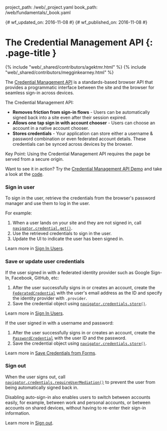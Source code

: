 project_path: /web/_project.yaml
book_path: /web/fundamentals/_book.yaml

{# wf_updated_on: 2016-11-08 #}
{# wf_published_on: 2016-11-08 #}

# The Credential Management API {: .page-title }

{% include "web/_shared/contributors/agektmr.html" %}
{% include "web/_shared/contributors/megginkearney.html" %}

The [Credential Management API](https://www.w3.org/TR/credential-management/)
is a standards-based browser API that provides a programmatic interface
between the site and the browser for seamless sign-in across devices.

The Credential Management API:

* **Removes friction from sign-in flows** - Users can be automatically signed back into a site even after their session expired.
* **Allows one tap sign in with account chooser** - Users can choose an account in a native account chooser.
* **Stores credentials** - Your application can store either a username & password combination or even federated account details. These credentials can be synced across devices by the browser.

Key Point: Using the Credential Management API requires the page be served
from a secure origin.

Want to see it in action? Try the
[Credential Management API Demo](https://credential-management-sample.appspot.com)
and take a look at the
[code](https://github.com/GoogleChrome/credential-management-sample).

<div class="clearfix"></div>

### Sign in user

To sign in the user, retrieve the credentials from the browser's password
manager and use them to log in the user.

For example:

1. When a user lands on your site and they are not signed in, 
   call [`navigator.credential.get()`](/web/fundamentals/security/credential-management/reference#navigatorcredentialsget).
2. Use the retrieved credentials to sign in the user.
3. Update the UI to indicate the user has been signed in.

Learn more in
[Sign In Users](/web/fundamentals/security/credential-management/retrieve-credentials#auto-sign-in).

### Save or update user credentials

If the user signed in with a federated identity provider such as Google
Sign-In, Facebook, GitHub, etc:

1. After the user successfully signs in or creates an account, create the [`FederatedCredential`](/web/fundamentals/security/credential-management/reference#federatedcredential) with the user's email address as
   the ID and specify the identity provider with `.provider`.
2. Save the credential object using [`navigator.credentials.store()`](/web/fundamentals/security/credential-management/reference#navigatorcredentialsstorecred).

Learn more in
[Sign In Users](/web/fundamentals/security/credential-management/retrieve-credentials#federated-login).

If the user signed in with a username and password:

1. After the user successfully signs in or creates an account, create the [`PasswordCredential`](/web/fundamentals/security/credential-management/reference#passwordcredential) with the user ID and
   the password.
2. Save the credential object using [`navigator.credentials.store()`](/web/fundamentals/security/credential-management/reference#navigatorcredentialsstorecred).

Learn more in
[Save Credentials from Forms](/web/fundamentals/security/credential-management/save-forms).

### Sign out

When the user signs out, call [`navigator.credentials.requireUserMediation()`](https://developer.mozilla.org/en-US/docs/Web/API/CredentialsContainer/requireUserMediation)
to prevent the user from being automatically signed back in.

Disabling auto-sign-in also enables users to switch between accounts easily,
for example, between work and personal accounts, or between accounts on
shared devices, without having to re-enter their sign-in information.

Learn more in
[Sign out](/web/fundamentals/security/credential-management/retrieve-credentials#sign-out).
